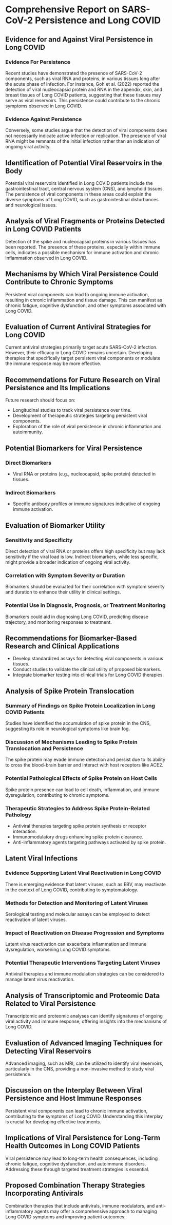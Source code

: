 # Comprehensive Report on SARS-CoV-2 Persistence and Long COVID

## Evidence for and Against Viral Persistence in Long COVID

### Evidence For Persistence
Recent studies have demonstrated the presence of SARS-CoV-2 components, such as viral RNA and proteins, in various tissues long after the acute phase of infection. For instance, Goh et al. (2022) reported the detection of viral nucleocapsid protein and RNA in the appendix, skin, and breast tissues of Long COVID patients, suggesting that these tissues may serve as viral reservoirs. This persistence could contribute to the chronic symptoms observed in Long COVID.

### Evidence Against Persistence
Conversely, some studies argue that the detection of viral components does not necessarily indicate active infection or replication. The presence of viral RNA might be remnants of the initial infection rather than an indication of ongoing viral activity.

## Identification of Potential Viral Reservoirs in the Body
Potential viral reservoirs identified in Long COVID patients include the gastrointestinal tract, central nervous system (CNS), and lymphoid tissues. The persistence of viral components in these areas could explain the diverse symptoms of Long COVID, such as gastrointestinal disturbances and neurological issues.

## Analysis of Viral Fragments or Proteins Detected in Long COVID Patients
Detection of the spike and nucleocapsid proteins in various tissues has been reported. The presence of these proteins, especially within immune cells, indicates a possible mechanism for immune activation and chronic inflammation observed in Long COVID.

## Mechanisms by Which Viral Persistence Could Contribute to Chronic Symptoms
Persistent viral components can lead to ongoing immune activation, resulting in chronic inflammation and tissue damage. This can manifest as chronic fatigue, cognitive dysfunction, and other symptoms associated with Long COVID.

## Evaluation of Current Antiviral Strategies for Long COVID
Current antiviral strategies primarily target acute SARS-CoV-2 infection. However, their efficacy in Long COVID remains uncertain. Developing therapies that specifically target persistent viral components or modulate the immune response may be more effective.

## Recommendations for Future Research on Viral Persistence and Its Implications
Future research should focus on:
- Longitudinal studies to track viral persistence over time.
- Development of therapeutic strategies targeting persistent viral components.
- Exploration of the role of viral persistence in chronic inflammation and autoimmunity.

## Potential Biomarkers for Viral Persistence

### Direct Biomarkers
- Viral RNA or proteins (e.g., nucleocapsid, spike protein) detected in tissues.

### Indirect Biomarkers
- Specific antibody profiles or immune signatures indicative of ongoing immune activation.

## Evaluation of Biomarker Utility

### Sensitivity and Specificity
Direct detection of viral RNA or proteins offers high specificity but may lack sensitivity if the viral load is low. Indirect biomarkers, while less specific, might provide a broader indication of ongoing viral activity.

### Correlation with Symptom Severity or Duration
Biomarkers should be evaluated for their correlation with symptom severity and duration to enhance their utility in clinical settings.

### Potential Use in Diagnosis, Prognosis, or Treatment Monitoring
Biomarkers could aid in diagnosing Long COVID, predicting disease trajectory, and monitoring responses to treatment.

## Recommendations for Biomarker-Based Research and Clinical Applications
- Develop standardized assays for detecting viral components in various tissues.
- Conduct studies to validate the clinical utility of proposed biomarkers.
- Integrate biomarker testing into clinical trials for Long COVID therapies.

## Analysis of Spike Protein Translocation

### Summary of Findings on Spike Protein Localization in Long COVID Patients
Studies have identified the accumulation of spike protein in the CNS, suggesting its role in neurological symptoms like brain fog.

### Discussion of Mechanisms Leading to Spike Protein Translocation and Persistence
The spike protein may evade immune detection and persist due to its ability to cross the blood-brain barrier and interact with host receptors like ACE2.

### Potential Pathological Effects of Spike Protein on Host Cells
Spike protein presence can lead to cell death, inflammation, and immune dysregulation, contributing to chronic symptoms.

### Therapeutic Strategies to Address Spike Protein-Related Pathology
- Antiviral therapies targeting spike protein synthesis or receptor interaction.
- Immunomodulatory drugs enhancing spike protein clearance.
- Anti-inflammatory agents targeting pathways activated by spike protein.

## Latent Viral Infections

### Evidence Supporting Latent Viral Reactivation in Long COVID
There is emerging evidence that latent viruses, such as EBV, may reactivate in the context of Long COVID, contributing to symptomatology.

### Methods for Detection and Monitoring of Latent Viruses
Serological testing and molecular assays can be employed to detect reactivation of latent viruses.

### Impact of Reactivation on Disease Progression and Symptoms
Latent virus reactivation can exacerbate inflammation and immune dysregulation, worsening Long COVID symptoms.

### Potential Therapeutic Interventions Targeting Latent Viruses
Antiviral therapies and immune modulation strategies can be considered to manage latent virus reactivation.

## Analysis of Transcriptomic and Proteomic Data Related to Viral Persistence
Transcriptomic and proteomic analyses can identify signatures of ongoing viral activity and immune response, offering insights into the mechanisms of Long COVID.

## Evaluation of Advanced Imaging Techniques for Detecting Viral Reservoirs
Advanced imaging, such as MRI, can be utilized to identify viral reservoirs, particularly in the CNS, providing a non-invasive method to study viral persistence.

## Discussion on the Interplay Between Viral Persistence and Host Immune Responses
Persistent viral components can lead to chronic immune activation, contributing to the symptoms of Long COVID. Understanding this interplay is crucial for developing effective treatments.

## Implications of Viral Persistence for Long-Term Health Outcomes in Long COVID Patients
Viral persistence may lead to long-term health consequences, including chronic fatigue, cognitive dysfunction, and autoimmune disorders. Addressing these through targeted treatment strategies is essential.

## Proposed Combination Therapy Strategies Incorporating Antivirals
Combination therapies that include antivirals, immune modulators, and anti-inflammatory agents may offer a comprehensive approach to managing Long COVID symptoms and improving patient outcomes.